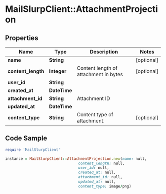 # MailSlurpClient::AttachmentProjection

## Properties

Name | Type | Description | Notes
------------ | ------------- | ------------- | -------------
**name** | **String** |  | [optional] 
**content_length** | **Integer** | Content length of attachment in bytes | [optional] 
**user_id** | **String** |  | 
**created_at** | **DateTime** |  | 
**attachment_id** | **String** | Attachment ID | 
**updated_at** | **DateTime** |  | 
**content_type** | **String** | Content type of attachment. | [optional] 

## Code Sample

```ruby
require 'MailSlurpClient'

instance = MailSlurpClient::AttachmentProjection.new(name: null,
                                 content_length: null,
                                 user_id: null,
                                 created_at: null,
                                 attachment_id: null,
                                 updated_at: null,
                                 content_type: image/png)
```


